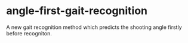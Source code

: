 # angle-first-gait-recognition
A new gait recognition method which predicts the shooting angle firstly before recogniton.
